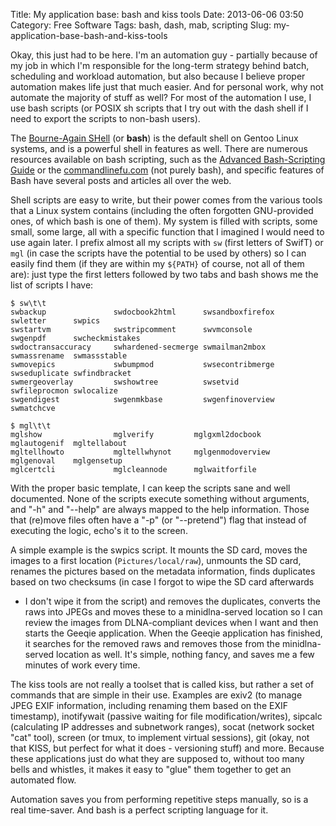 Title: My application base: bash and kiss tools
Date: 2013-06-06 03:50
Category: Free Software
Tags: bash, dash, mab, scripting
Slug: my-application-base-bash-and-kiss-tools

Okay, this just had to be here. I'm an automation guy - partially
because of my job in which I'm responsible for the long-term strategy
behind batch, scheduling and workload automation, but also because I
believe proper automation makes life just that much easier. And for
personal work, why not automate the majority of stuff as well? For most
of the automation I use, I use bash scripts (or POSIX sh scripts that I
try out with the dash shell if I need to export the scripts to non-bash
users).

The [Bourne-Again
SHell](http://tiswww.case.edu/php/chet/bash/bashtop.html) (or **bash**)
is the default shell on Gentoo Linux systems, and is a powerful shell in
features as well. There are numerous resources available on bash
scripting, such as the [Advanced Bash-Scripting
Guide](http://tldp.org/LDP/abs/html/) or the
[commandlinefu.com](http://www.commandlinefu.com/commands/browse) (not
purely bash), and specific features of Bash have several posts and
articles all over the web.

Shell scripts are easy to write, but their power comes from the various
tools that a Linux system contains (including the often forgotten
GNU-provided ones, of which bash is one of them). My system is filled
with scripts, some small, some large, all with a specific function that
I imagined I would need to use again later. I prefix almost all my
scripts with `sw` (first letters of SwifT) or `mgl` (in case the scripts
have the potential to be used by others) so I can easily find them (if
they are within my `${PATH}` of course, not all of them are): just type
the first letters followed by two tabs and bash shows me the list of
scripts I have:

    $ sw\t\t
    swbackup               swdocbook2html      swsandboxfirefox    swletter      swpics
    swstartvm              swstripcomment      swvmconsole         swgenpdf      swcheckmistakes
    swdoctransaccuracy     swhardened-secmerge swmailman2mbox      swmassrename  swmassstable
    swmovepics             swbumpmod           swsecontribmerge    swseduplicate swfindbracket
    swmergeoverlay         swshowtree          swsetvid            swfileprocmon swlocalize
    swgendigest            swgenmkbase         swgenfinoverview    swmatchcve

    $ mgl\t\t
    mglshow                mglverify         mglgxml2docbook       mglautogenif  mgltellabout
    mgltellhowto           mgltellwhynot     mglgenmodoverview     mglgenoval    mglgensetup
    mglcertcli             mglcleannode      mglwaitforfile

With the proper basic template, I can keep the scripts sane and well
documented. None of the scripts execute something without arguments, and
"-h" and "--help" are always mapped to the help information. Those that
(re)move files often have a "-p" (or "--pretend") flag that instead of
executing the logic, echo's it to the screen.

A simple example is the swpics script. It mounts the SD card, moves the
images to a first location (`Pictures/local/raw`), unmounts the SD card,
renames the pictures based on the metadata information, finds duplicates
based on two checksums (in case I forgot to wipe the SD card afterwards
- I don't wipe it from the script) and removes the duplicates, converts
the raws into JPEGs and moves these to a minidlna-served location so I
can review the images from DLNA-compliant devices when I want and then
starts the Geeqie application. When the Geeqie application has finished,
it searches for the removed raws and removes those from the
minidlna-served location as well. It's simple, nothing fancy, and saves
me a few minutes of work every time.

The kiss tools are not really a toolset that is called kiss, but rather
a set of commands that are simple in their use. Examples are exiv2 (to
manage JPEG EXIF information, including renaming them based on the EXIF
timestamp), inotifywait (passive waiting for file modification/writes),
sipcalc (calculating IP addresses and subnetwork ranges), socat (network
socket "cat" tool), screen (or tmux, to implement virtual sessions), git
(okay, not that KISS, but perfect for what it does - versioning stuff)
and more. Because these applications just do what they are supposed to,
without too many bells and whistles, it makes it easy to "glue" them
together to get an automated flow.

Automation saves you from performing repetitive steps manually, so is a
real time-saver. And bash is a perfect scripting language for it.
